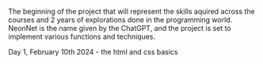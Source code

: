 The beginning of the project that will represent the skills aquired across the courses and 2 years of explorations done in the programming world. 
NeonNet is the name given by the ChatGPT, and the project is set to implement various functions and techniques.

Day 1, February 10th 2024 - the html and css basics 
